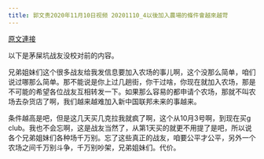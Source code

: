 ```yaml
---
title: 郭文贵2020年11月10日视频 20201110_4以後加入農場的條件會越來越苛
---
```


[原文連接](https://gnews.org/ThreadView/53479512)

以下是茅屎坑战友没校对前的内容。

  兄弟姐妹们这个很多战友给我发信息要加入农场的事儿啊，这个没那么简单，咱们说过哪那么简单。那不能说是你上过几趟街，你干过啥，你现在就加入农场，那是不可能的希望各位战友互相转发一下。如果那么容易的都申请个农场，那就不叫农场去杂货店了啊，我们越来越难加入新中国联邦未来的事越来。

  条件越高是吧，但是这几天买几克拉我就疯了啊，这个从10月3号啊，到现在买g club。我也不会忘啊，这是战友当然了，从第1天买的就更不用提了是吧，所以说各个兄弟姐妹们各种场千万别。忘了这些真正的战友，咱要公平才公平，另外一个农场之间千万别斗争，千万别吵架，兄弟姐妹们。代价。
